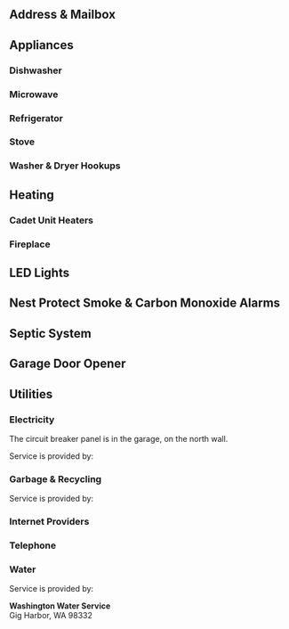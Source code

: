 ## Address & Mailbox

## Appliances

### Dishwasher

### Microwave

### Refrigerator

### Stove

### Washer & Dryer Hookups

## Heating

### Cadet Unit Heaters

### Fireplace

## LED Lights

## Nest Protect Smoke & Carbon Monoxide Alarms

## Septic System

## Garage Door Opener

## Utilities

### Electricity

The circuit breaker panel is in the garage, on the north wall.

Service is provided by:

### Garbage & Recycling

Service is provided by:

### Internet Providers

### Telephone

### Water

Service is provided by:

**Washington Water Service**  
Gig Harbor, WA 98332  
